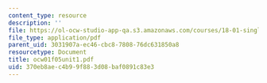```yaml
---
content_type: resource
description: ''
file: https://ol-ocw-studio-app-qa.s3.amazonaws.com/courses/18-01-single-variable-calculus-fall-2005/370eb8aec4b99f883d08baf0891c83e3_ocw01f05unit1.pdf
file_type: application/pdf
parent_uid: 3031907a-ec46-cbc8-7808-76dc631850a8
resourcetype: Document
title: ocw01f05unit1.pdf
uid: 370eb8ae-c4b9-9f88-3d08-baf0891c83e3
---
```

